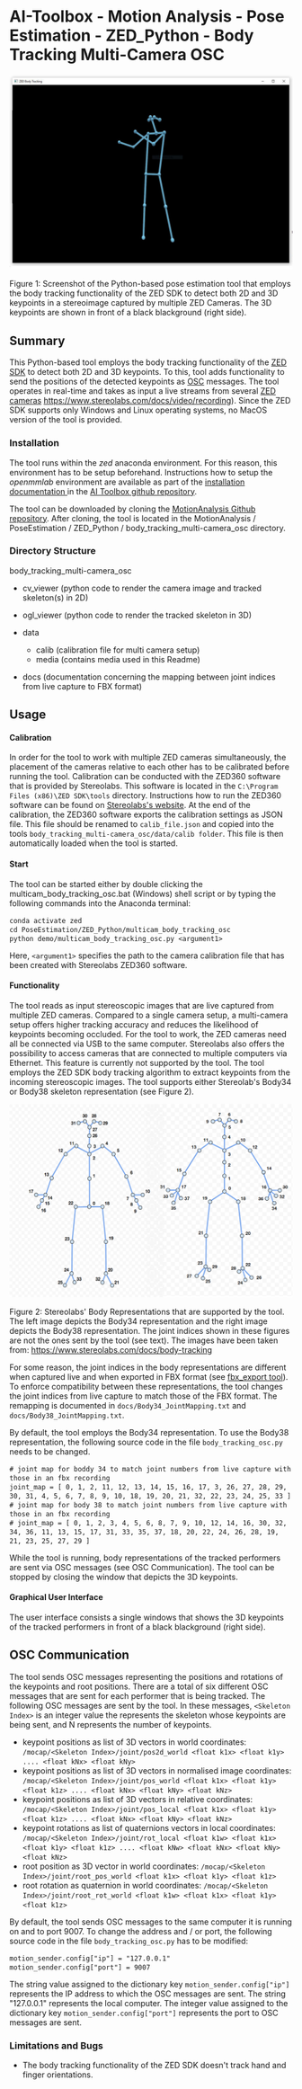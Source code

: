 # AI-Toolbox - Motion Analysis - Pose Estimation - ZED_Python - Body Tracking Multi-Camera OSC

![analysis_screenshot](./data/media/body_tracking_osc_Screenshot.JPG)

Figure 1: Screenshot of the Python-based pose estimation tool that employs the body tracking functionality of the ZED SDK to detect both 2D and 3D keypoints in a stereoimage captured by multiple ZED Cameras. The 3D keypoints are shown in front of a black blackground (right side).

## Summary

This Python-based tool employs the body tracking functionality of the [ZED SDK](https://www.stereolabs.com/docs) to detect both 2D and 3D keypoints. To this, tool adds functionality to send the positions of the detected keypoints as [OSC](https://en.wikipedia.org/wiki/Open_Sound_Control) messages. The tool operates in real-time and takes as input a live streams from several [ZED cameras](https://www.stereolabs.com/en-ch/products/zed-2) https://www.stereolabs.com/docs/video/recording). Since the ZED SDK supports only Windows and Linux operating systems, no MacOS version of the tool is provided. 

### Installation

The tool runs within the *zed* anaconda environment. For this reason, this environment has to be setup beforehand.  Instructions how to setup the *openmmlab* environment are available as part of the [installation documentation ](https://github.com/bisnad/AIToolbox/tree/main/Installers) in the [AI Toolbox github repository](https://github.com/bisnad/AIToolbox). 

The tool can be downloaded by cloning the [MotionAnalysis Github repository](https://github.com/bisnad/MotionAnalysis). After cloning, the tool is located in the MotionAnalysis / PoseEstimation / ZED_Python / body_tracking_multi-camera_osc directory.

### Directory Structure

body_tracking_multi-camera_osc

- cv_viewer (python code to render the camera image and tracked skeleton(s) in 2D)
- ogl_viewer (python code to render the tracked skeleton in 3D)
- data
  - calib (calibration file for multi camera setup)
  - media (contains media used in this Readme)
  
- docs (documentation concerning the mapping between joint indices from live capture to FBX format)

## Usage
#### Calibration

In order for the tool to work with multiple ZED cameras simultaneously, the placement of the cameras relative to each other has to be calibrated before running the tool. Calibration can be conducted with the ZED360 software that is provided by Stereolabs. This software is located in the `C:\Program Files (x86)\ZED SDK\tools` directory. Instructions how to run the ZED360 software can be found on [Stereolabs's website](https://www.stereolabs.com/docs/fusion/zed360). At the end of the calibration, the ZED360 software exports the calibration settings as JSON file. This file should be renamed to `calib_file.json` and copied into the tools `body_tracking_multi-camera_osc/data/calib folder`. This file is then automatically loaded when the tool is started.

#### Start

The tool can be started either by double clicking the multicam_body_tracking_osc.bat (Windows) shell script or by typing the following commands into the Anaconda terminal:

```
conda activate zed
cd PoseEstimation/ZED_Python/multicam_body_tracking_osc
python demo/multicam_body_tracking_osc.py <argument1>
```

Here,  `<argument1>`  specifies the path to the camera calibration file that has been created with Stereolabs ZED360 software. 

#### Functionality

The tool reads as input stereoscopic images that are live captured from multiple ZED cameras. Compared to a single camera setup, a multi-camera setup offers higher tracking accuracy and reduces the likelihood of keypoints becoming occluded. For the tool to work, the ZED cameras need all be connected via USB to the same computer. Stereolabs also offers the possibility to access cameras that are connected to multiple computers via Ethernet. This feature is currently not supported by the tool. The tool employs the ZED SDK body tracking algorithm to extract keypoints from the incoming stereoscopic images. The tool supports either Stereolab's Body34 or Body38 skeleton representation (see Figure 2). 

<img src="data/media/body_skeletons.png" style="zoom: 80%;" />

Figure 2: Stereolabs' Body Representations that are supported by the tool. The left image depicts the Body34 representation and the right image depicts the Body38 representation. The joint indices shown in these figures are not the ones sent by the tool (see text). The images have been taken from: https://www.stereolabs.com/docs/body-tracking

For some reason, the joint indices in the body representations are different when captured live and when exported in FBX format (see [fbx_export tool](https://github.com/bisnad/MotionAnalysis/tree/main/PoseEstimation/ZED_C%2B%2B/fbx_export)). To enforce compatibility between these representations, the tool changes the joint indices from live capture to match those of the FBX format. The remapping is documented in  `docs/Body34_JointMapping.txt` and `docs/Body38_JointMapping.txt`. 

By default, the tool employs the Body34 representation. To use the Body38 representation, the following source code in the file `body_tracking_osc.py` needs to be changed. 

```
# joint map for boddy 34 to match joint numbers from live capture with those in an fbx recording
joint_map = [ 0, 1, 2, 11, 12, 13, 14, 15, 16, 17, 3, 26, 27, 28, 29, 30, 31, 4, 5, 6, 7, 8, 9, 10, 18, 19, 20, 21, 32, 22, 23, 24, 25, 33 ]
# joint map for body 38 to match joint numbers from live capture with those in an fbx recording
# joint_map = [ 0, 1, 2, 3, 4, 5, 6, 8, 7, 9, 10, 12, 14, 16, 30, 32, 34, 36, 11, 13, 15, 17, 31, 33, 35, 37, 18, 20, 22, 24, 26, 28, 19, 21, 23, 25, 27, 29 ]
```

While the tool is running, body representations of the tracked performers are sent via OSC messages (see OSC Communication). The tool can be stopped by closing the window that depicts the 3D keypoints. 

#### Graphical User Interface

The user interface consists a single windows that shows the 3D keypoints of the tracked performers in front of a black blackground (right side). 

## OSC Communication

The tool sends OSC messages representing the positions and rotations of the keypoints and root positions. There are a total of six different OSC messages that are sent for each performer that is being tracked. The following OSC messages are sent by the tool. In these messages, `<Skeleton Index>` is an integer value the represents the skeleton whose keypoints are being sent, and N represents the number of keypoints.

- keypoint positions as list of 3D vectors in world coordinates: `/mocap/<Skeleton Index>/joint/pos2d_world <float k1x> <float k1y> .... <float kNx> <float kNy>`
- keypoint positions as list of 3D vectors in normalised image coordinates: `/mocap/<Skeleton Index>/joint/pos_world <float k1x> <float k1y> <float k1z> .... <float kNx> <float kNy> <float kNz>`
- keypoint positions as list of 3D vectors in relative coordinates: `/mocap/<Skeleton Index>/joint/pos_local <float k1x> <float k1y> <float k1z> .... <float kNx> <float kNy> <float kNz>`
- keypoint rotations as list of quaternions vectors in local coordinates: `/mocap/<Skeleton Index>/joint/rot_local <float k1w> <float k1x> <float k1y> <float k1z> .... <float kNw> <float kNx> <float kNy> <float kNz>`
- root position as 3D vector in world coordinates: `/mocap/<Skeleton Index>/joint/root_pos_world <float k1x> <float k1y> <float k1z>`
- root rotation as quaternion in world coordinates: `/mocap/<Skeleton Index>/joint/root_rot_world <float k1w> <float k1x> <float k1y> <float k1z>`

By default, the tool sends OSC messages to the same computer it is running on and to port 9007. To change the address and / or port,  the following source code in the file `body_tracking_osc.py` has to be modified:

```
motion_sender.config["ip"] = "127.0.0.1"
motion_sender.config["port"] = 9007
```

The string value assigned to the dictionary key `motion_sender.config["ip"]` represents the IP address to which the OSC messages are sent. The string "127.0.0.1" represents the local computer. 
The integer value assigned to the dictionary key `motion_sender.config["port"]` represents the port to OSC messages are sent.

### Limitations and Bugs

- The body tracking functionality of the ZED SDK doesn't track hand and finger orientations.